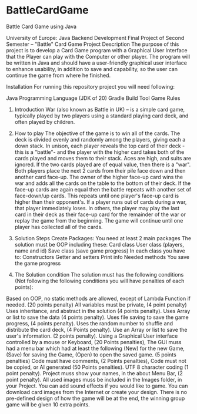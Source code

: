 # BattleCardGame
Battle Card Game using Java

University of Europe: Java Backend Development
Final Project of Second Semester – "Battle" Card Game
Project Description
The purpose of this project is to develop a Card Game program with a Graphical User Interface that the Player can play with the Computer or other player. The program will be written in Java and should have a user-friendly graphical user interface to enhance usability, in addition to save and capability, so the user can continue the game from where he finished.

Installation
For running this repository project you will need following:

Java Programming Language (JDK of 20)
Gradle Build Tool
Game Rules
1. Introduction
War (also known as Battle in UK) – is a simple card game, typically played by two players using a standard playing card deck, and often played by children.

2. How to play
The objective of the game is to win all of the cards.
The deck is divided evenly and randomly among the players, giving each a down stack. In unison, each player reveals the top card of their deck -this is a "battle"- and the player with the higher card takes both of the cards played and moves them to their stack. Aces are high, and suits are ignored.
If the two cards played are of equal value, then there is a "war". Both players place the next 2 cards from their pile face down and then another card face-up. The owner of the higher face-up card wins the war and adds all the cards on the table to the bottom of their deck. If the face-up cards are again equal then the battle repeats with another set of face-down/up cards. This repeats until one player's face-up card is higher than their opponent's.
If a player runs out of cards during a war, that player immediately loses. In others, the player may play the last card in their deck as their face-up card for the remainder of the war or replay the game from the beginning.
The game will continue until one player has collected all of the cards.
3. Solution Steps
Create Packages:
You need at least 2 main packages
The solution must be OOP including these:
Card class
User class (players, name and id)
Save class (save game progress)
In each class you have to:
Constructors
Getter and setters
Print info
Needed methods
You save the game progress
4. The Solution condition
The solution must has the following conditions (Not following the following conditions you will have penalties of each points):

Based on OOP, no static methods are allowed, except of Lambda Function if needed. (20 points penalty)
All variables must be private, (4 point penalty)
Uses inheritance, and abstract in the solution (4 points penalty).
Uses Array or list to save the data (4 points penalty).
Uses file saving to save the game progress, (4 points penalty).
Uses the random number to shuffle and distribute the card deck, (4 Points penalty).
Use an Array or list to save the user's information. (2 points penalty).
Using a Graphical User interface controlled by a mouse or Keyboard, (20 Points penalties),
The GUI muss had a menu bar which had at least the following (New) for the new Game, (Save) for saving the Game, (Open) to open the saved game. (5 points penalties)
Code must have comments, (2 Points penalties),
Code must not be copied, or AI generated (50 Points penalties).
UTF 8 character coding (1 point penalty).
Project muss show your names, in the about Menu Bar, (2 point penalty).
All used images muss be included in the Images folder, in your Project.
You can add sound effects if you would like to game.
You can download card images from the Internet or create your design.
There is no pre-defined design of how the game will be at the end, the winning group game will be given 10 extra points.
